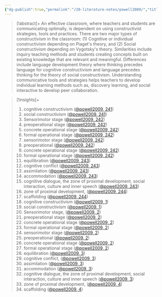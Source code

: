 ```yaml
---
{"dg-publish":true,"permalink":"/20-literature-notes/powell2009/","title":"Cognitive and social constructivism - developing tools for an effective classroom","tags":["constructivism"],"noteIcon":"","created":"2024.08.30 17:34","updated":"2024.09.09 16:17"}
---
```



> [!abstract]+
> An effective classroom, where teachers and students are communicating optimally, is dependent on using constructivist strategies, tools and practices. There are two major types of constructivism in the classroom: (1) Cognitive or individual constructivism depending on Piaget's theory, and (2) Social constructivism depending on Vygotsky's theory. Similarities include inquiry teaching methods and students creating concepts built on existing knowledge that are relevant and meaningful. Differences include language development theory where thinking precedes language for cognitive constructivism and language precedes thinking for the theory of social constructivism. Understanding communicative tools and strategies helps teachers to develop individual learning methods such as, discovery learning, and social interactive to develop peer collaboration.

> [!insights]+
>
> 1. cognitive constructivism ([@powell2009, 241](zotero://open-pdf/library/items/KVSGVZE6?page=1&annotation=ANIXQ3LY))
> 2. social constructivism ([@powell2009, 241](zotero://open-pdf/library/items/KVSGVZE6?page=1&annotation=82TI4ZKX))
> 3. Sensorimotor stage ([@powell2009, 242](zotero://open-pdf/library/items/KVSGVZE6?page=2&annotation=QHLASGLD))
> 4. preoperational stage ([@powell2009, 242](zotero://open-pdf/library/items/KVSGVZE6?page=2&annotation=B534LY56))
> 5. concrete operational stage ([@powell2009, 242](zotero://open-pdf/library/items/KVSGVZE6?page=2&annotation=YGPYZDKJ))
> 6. formal operational stage ([@powell2009, 242](zotero://open-pdf/library/items/KVSGVZE6?page=2&annotation=HFRTYDI2))
> 7. sensorimotor stage ([@powell2009, 242](zotero://open-pdf/library/items/KVSGVZE6?page=2&annotation=QIXAC9B5))
> 8. preoperational ([@powell2009, 242](zotero://open-pdf/library/items/KVSGVZE6?page=2&annotation=Q727VDSM))
> 9. concrete operational stage ([@powell2009, 242](zotero://open-pdf/library/items/KVSGVZE6?page=2&annotation=94YKVEH5))
> 10. formal operational stage ([@powell2009, 242](zotero://open-pdf/library/items/KVSGVZE6?page=2&annotation=RMCXVZ9I))
> 11. equilibration ([@powell2009, 243](zotero://open-pdf/library/items/KVSGVZE6?page=3&annotation=H46CIPVS))
> 12. cognitive conflict ([@powell2009, 243](zotero://open-pdf/library/items/KVSGVZE6?page=3&annotation=LVGAXJWR))
> 13. assimilation ([@powell2009, 243](zotero://open-pdf/library/items/KVSGVZE6?page=3&annotation=YUMSUAJ8))
> 14. accommodation ([@powell2009, 243](zotero://open-pdf/library/items/KVSGVZE6?page=3&annotation=VUDL7V7W))
> 15. cognitive dialogue, the zone of proximal development, social interaction, culture and inner speech ([@powell2009, 243](zotero://open-pdf/library/items/KVSGVZE6?page=3&annotation=TKUZAJZ7))
> 16. zone of proximal development, ([@powell2009, 244](zotero://open-pdf/library/items/KVSGVZE6?page=4&annotation=HL85LU9M))
> 17. scaffolding ([@powell2009, 244](zotero://open-pdf/library/items/KVSGVZE6?page=4&annotation=P69FD6JU))
> 18. cognitive constructivism ([@powell2009, 1](zotero://open-pdf/library/items/KVSGVZE6?page=1&annotation=underline-p1x273y303))
> 19. social constructivism ([@powell2009, 1](zotero://open-pdf/library/items/KVSGVZE6?page=1&annotation=underline-p1x247y267))
> 20. Sensorimotor stage, ([@powell2009, 2](zotero://open-pdf/library/items/KVSGVZE6?page=2&annotation=underline-p2x266y542))
> 21. preoperational stage ([@powell2009, 2](zotero://open-pdf/library/items/KVSGVZE6?page=2&annotation=underline-p2x248y516))
> 22. concrete operational stage ([@powell2009, 2](zotero://open-pdf/library/items/KVSGVZE6?page=2&annotation=underline-p2x248y503))
> 23. formal operational stage ([@powell2009, 2](zotero://open-pdf/library/items/KVSGVZE6?page=2&annotation=underline-p2x328y490))
> 24. sensorimotor stage ([@powell2009, 2](zotero://open-pdf/library/items/KVSGVZE6?page=2&annotation=underline-p2x310y462))
> 25. preoperational ([@powell2009, 2](zotero://open-pdf/library/items/KVSGVZE6?page=2&annotation=underline-p2x285y396))
> 26. concrete operational stage ([@powell2009, 2](zotero://open-pdf/library/items/KVSGVZE6?page=2&annotation=underline-p2x248y250))
> 27. formal operational stage ([@powell2009, 2](zotero://open-pdf/library/items/KVSGVZE6?page=2&annotation=underline-p2x320y198))
> 28. equilibration ([@powell2009, 3](zotero://open-pdf/library/items/KVSGVZE6?page=3&annotation=underline-p3x51y529))
> 29. cognitive conflict, ([@powell2009, 3](zotero://open-pdf/library/items/KVSGVZE6?page=3&annotation=underline-p3x58y501))
> 30. assimilation ([@powell2009, 3](zotero://open-pdf/library/items/KVSGVZE6?page=3&annotation=underline-p3x84y397))
> 31. accommodation ([@powell2009, 3](zotero://open-pdf/library/items/KVSGVZE6?page=3&annotation=underline-p3x68y374))
> 32. cognitive dialogue, the zone of proximal development, social interaction, culture and inner speech ([@powell2009, 3](zotero://open-pdf/library/items/KVSGVZE6?page=3&annotation=underline-p3x245y135))
> 33. zone of proximal development, ([@powell2009, 4](zotero://open-pdf/library/items/KVSGVZE6?page=4&annotation=underline-p4x55y554))
> 34. scaffolding ([@powell2009, 4](zotero://open-pdf/library/items/KVSGVZE6?page=4&annotation=underline-p4x55y196))
